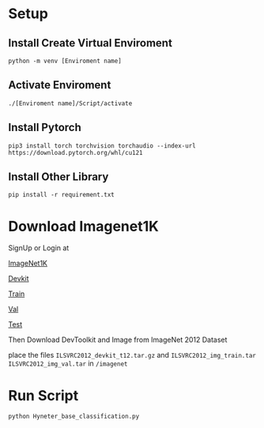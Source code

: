 # Setup
## Install Create Virtual Enviroment
```
python -m venv [Enviroment name]
```
## Activate Enviroment
```
./[Enviroment name]/Script/activate
```
## Install Pytorch
```
pip3 install torch torchvision torchaudio --index-url https://download.pytorch.org/whl/cu121
```

## Install Other Library

```
pip install -r requirement.txt
```
# Download Imagenet1K
SignUp or Login at

[ImageNet1K](https://www.image-net.org)

[Devkit](https://www.image-net.org/data/ILSVRC/2012/ILSVRC2012_devkit_t12.tar.gz)
 
[Train](https://www.image-net.org/data/ILSVRC/2012/ILSVRC2012_img_train.tar)

[Val](https://www.image-net.org/data/ILSVRC/2012/ILSVRC2012_img_val.tar) 

[Test](https://www.image-net.org/data/ILSVRC/2012/ILSVRC2012_img_test_v10102019.tar) 



Then Download DevToolkit and Image from ImageNet 2012 Dataset

place the files `ILSVRC2012_devkit_t12.tar.gz` and `ILSVRC2012_img_train.tar` `ILSVRC2012_img_val.tar` in `/imagenet`

# Run Script
```
python Hyneter_base_classification.py
```